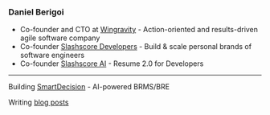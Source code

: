 ### Daniel Berigoi

- Co-founder and CTO at [Wingravity](https://www.wingravity.com) - Action-oriented and results-driven agile software company
- Co-founder [Slashscore Developers](https://www.slashscore.com) - Build & scale personal brands of software engineers
- Co-founder [Slashscore AI](https://www.slashscore.ai) - Resume 2.0 for Developers
---
Building [SmartDecision](https://www.smartdecision.io) - AI-powered BRMS/BRE

Writing [blog posts](https://www.wingravity.com/blog/author/daniel)

